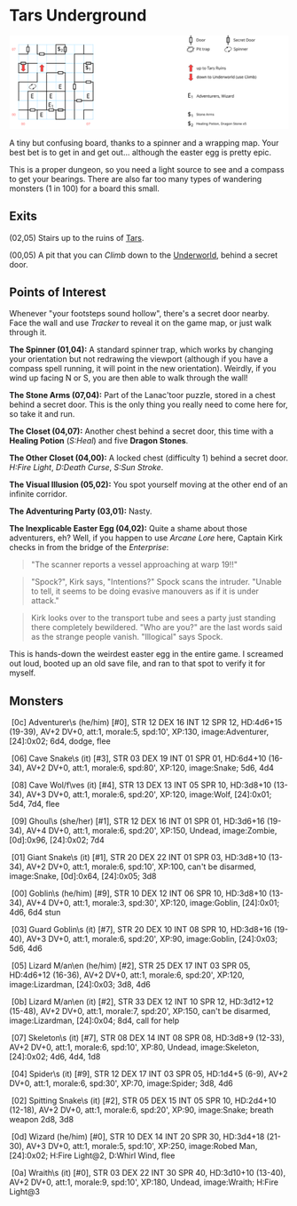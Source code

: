 # Tars Underground

![map](tars-underground.svg)

A tiny but confusing board, thanks to a spinner and a wrapping map. Your best bet is to get in and get out... although the easter egg is pretty epic.

This is a proper dungeon, so you need a light source to see and a compass to get your bearings. There are also far too many types of wandering monsters (1 in 100) for a board this small.

## Exits

(02,05) Stairs up to the ruins of [Tars](tars-ruins.md).

(00,05) A pit that you can *Climb* down to the [Underworld](magan-underworld.md), behind a secret door.

## Points of Interest

Whenever "your footsteps sound hollow", there's a secret door nearby. Face the wall and use *Tracker* to reveal it on the game map, or just walk through it.

**The Spinner (01,04):** A standard spinner trap, which works by changing your orientation but not redrawing the viewport (although if you have a compass spell running, it will point in the new orientation). Weirdly, if you wind up facing N or S, you are then able to walk through the wall!

**The Stone Arms (07,04):** Part of the Lanac'toor puzzle, stored in a chest behind a secret door. This is the only thing you really need to come here for, so take it and run.

**The Closet (04,07):** Another chest behind a secret door, this time with a **Healing Potion** (*S:Heal*) and five **Dragon Stones**.

**The Other Closet (04,00):** A locked chest (difficulty 1) behind a secret door. *H:Fire Light*, *D:Death Curse*, *S:Sun Stroke*.

**The Visual Illusion (05,02):** You spot yourself moving at the other end of an infinite corridor.

**The Adventuring Party (03,01):** Nasty.

**The Inexplicable Easter Egg (04,02):** Quite a shame about those adventurers, eh? Well, if you happen to use *Arcane Lore* here, Captain Kirk checks in from the bridge of the *Enterprise*:

> "The scanner reports a vessel approaching at warp 19!!"

> "Spock?", Kirk says, "Intentions?" Spock scans the intruder. "Unable to tell, it seems to be doing evasive manouvers as if it is under attack."

> Kirk looks over to the transport tube and sees a party just standing there completely bewildered. "Who are you?" are the last words said as the strange people vanish. "Illogical" says Spock.

This is hands-down the weirdest easter egg in the entire game. I screamed out loud, booted up an old save file, and ran to that spot to verify it for myself.

## Monsters

​    [0c] Adventurer\s (he/him) [#0], STR 12 DEX 16 INT 12 SPR 12, HD:4d6+15 (19-39), AV+2 DV+0, att:1, morale:5, spd:10', XP:130, image:Adventurer, [24]:0x02; 6d4, dodge, flee

​    [06] Cave Snake\s (it) [#3], STR 03 DEX 19 INT 01 SPR 01, HD:6d4+10 (16-34), AV+2 DV+0, att:1, morale:6, spd:80', XP:120, image:Snake; 5d6, 4d4

​    [08] Cave Wol/f\ves (it) [#4], STR 13 DEX 13 INT 05 SPR 10, HD:3d8+10 (13-34), AV+3 DV+0, att:1, morale:6, spd:20', XP:120, image:Wolf, [24]:0x01; 5d4, 7d4, flee

​    [09] Ghoul\s (she/her) [#1], STR 12 DEX 16 INT 01 SPR 01, HD:3d6+16 (19-34), AV+4 DV+0, att:1, morale:6, spd:20', XP:150, Undead, image:Zombie, [0d]:0x96, [24]:0x02; 7d4

​    [01] Giant Snake\s (it) [#1], STR 20 DEX 22 INT 01 SPR 03, HD:3d8+10 (13-34), AV+2 DV+0, att:1, morale:6, spd:10', XP:100, can't be disarmed, image:Snake, [0d]:0x64, [24]:0x05; 3d8

​    [00] Goblin\s (he/him) [#9], STR 10 DEX 12 INT 06 SPR 10, HD:3d8+10 (13-34), AV+4 DV+0, att:1, morale:3, spd:30', XP:120, image:Goblin, [24]:0x01; 4d6, 6d4 stun

​    [03] Guard Goblin\s (it) [#7], STR 20 DEX 10 INT 08 SPR 10, HD:3d8+16 (19-40), AV+3 DV+0, att:1, morale:6, spd:20', XP:90, image:Goblin, [24]:0x03; 5d6, 4d6

​    [05] Lizard M/an\en (he/him) [#2], STR 25 DEX 17 INT 03 SPR 05, HD:4d6+12 (16-36), AV+2 DV+0, att:1, morale:6, spd:20', XP:120, image:Lizardman, [24]:0x03; 3d8, 4d6

​    [0b] Lizard M/an\en (it) [#2], STR 33 DEX 12 INT 10 SPR 12, HD:3d12+12 (15-48), AV+2 DV+0, att:1, morale:7, spd:20', XP:150, can't be disarmed, image:Lizardman, [24]:0x04; 8d4, call for help

​    [07] Skeleton\s (it) [#7], STR 08 DEX 14 INT 08 SPR 08, HD:3d8+9 (12-33), AV+2 DV+0, att:1, morale:6, spd:10', XP:80, Undead, image:Skeleton, [24]:0x02; 4d6, 4d4, 1d8

​    [04] Spider\s (it) [#9], STR 12 DEX 17 INT 03 SPR 05, HD:1d4+5 (6-9), AV+2 DV+0, att:1, morale:6, spd:30', XP:70, image:Spider; 3d8, 4d6

​    [02] Spitting Snake\s (it) [#2], STR 05 DEX 15 INT 05 SPR 10, HD:2d4+10 (12-18), AV+2 DV+0, att:1, morale:6, spd:20', XP:90, image:Snake; breath weapon 2d8, 3d8

​    [0d] Wizard (he/him) [#0], STR 10 DEX 14 INT 20 SPR 30, HD:3d4+18 (21-30), AV+3 DV+0, att:1, morale:5, spd:10', XP:250, image:Robed Man, [24]:0x02; H:Fire Light@2, D:Whirl Wind, flee

​    [0a] Wraith\s (it) [#0], STR 03 DEX 22 INT 30 SPR 40, HD:3d10+10 (13-40), AV+2 DV+0, att:1, morale:9, spd:10', XP:180, Undead, image:Wraith; H:Fire Light@3

